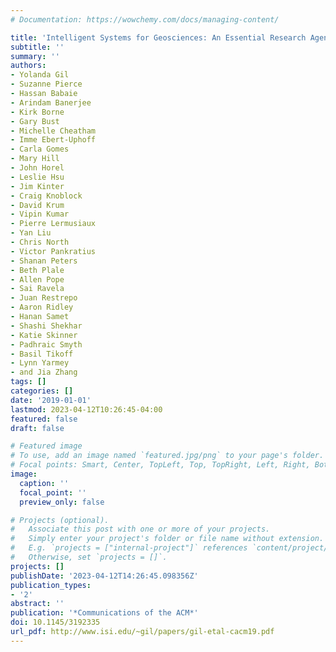 ```yaml
---
# Documentation: https://wowchemy.com/docs/managing-content/

title: 'Intelligent Systems for Geosciences: An Essential Research Agenda'
subtitle: ''
summary: ''
authors:
- Yolanda Gil
- Suzanne Pierce
- Hassan Babaie
- Arindam Banerjee
- Kirk Borne
- Gary Bust
- Michelle Cheatham
- Imme Ebert-Uphoff
- Carla Gomes
- Mary Hill
- John Horel
- Leslie Hsu
- Jim Kinter
- Craig Knoblock
- David Krum
- Vipin Kumar
- Pierre Lermusiaux
- Yan Liu
- Chris North
- Victor Pankratius
- Shanan Peters
- Beth Plale
- Allen Pope
- Sai Ravela
- Juan Restrepo
- Aaron Ridley
- Hanan Samet
- Shashi Shekhar
- Katie Skinner
- Padhraic Smyth
- Basil Tikoff
- Lynn Yarmey
- and Jia Zhang
tags: []
categories: []
date: '2019-01-01'
lastmod: 2023-04-12T10:26:45-04:00
featured: false
draft: false

# Featured image
# To use, add an image named `featured.jpg/png` to your page's folder.
# Focal points: Smart, Center, TopLeft, Top, TopRight, Left, Right, BottomLeft, Bottom, BottomRight.
image:
  caption: ''
  focal_point: ''
  preview_only: false

# Projects (optional).
#   Associate this post with one or more of your projects.
#   Simply enter your project's folder or file name without extension.
#   E.g. `projects = ["internal-project"]` references `content/project/deep-learning/index.md`.
#   Otherwise, set `projects = []`.
projects: []
publishDate: '2023-04-12T14:26:45.098356Z'
publication_types:
- '2'
abstract: ''
publication: '*Communications of the ACM*'
doi: 10.1145/3192335
url_pdf: http://www.isi.edu/~gil/papers/gil-etal-cacm19.pdf
---
```

